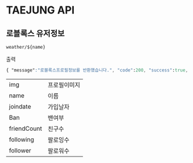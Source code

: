 # TAEJUNG API
## 로블록스 유저정보
```css
weather/${name}
```
출력
```css
{ "message":"로블록스프로필정보를 반환했습니다.", "code":200, "success":true, "img" : "http://www.roblox.com/Thumbs/Avatar.ashx?x=500&y=500&Format=Png&username=TaJung", "name" : "TaJung", "joindate" : "2017-09-04", "Ban" : "false", "friendCount" : "0", "following" : "0", "follower" : "0" }
```

|       |         |
|---------|-------|
|   img         |프로필이미지|
|   name        |이름|
|   joindate    |가입날자|
|   Ban         |밴여부|
|  friendCount  |친구수|
|  following    |팔로잉수|
|  follower     |팔로워수|
